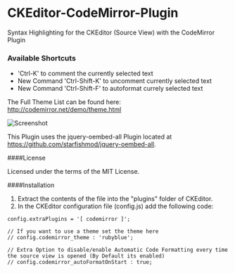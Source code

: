 CKEditor-CodeMirror-Plugin
==========================

Syntax Highlighting for the CKEditor (Source View) with the CodeMirror Plugin

### Available Shortcuts
* 'Ctrl-K' to comment the currently selected text
* New Command 'Ctrl-Shift-K' to uncomment currently selected text
* New Command 'Ctrl-Shift-F' to autoformat currely selected text

The Full Theme List can be found here: http://codemirror.net/demo/theme.html

![Screenshot](http://www.watchersnet.de/Portals/0/screenshots/dnn/CKEditorSourceView.png)



This Plugin uses the jquery-oembed-all Plugin  located at https://github.com/starfishmod/jquery-oembed-all.




####License

Licensed under the terms of the MIT License.

####Installation

 1. Extract the contents of the file into the "plugins" folder of CKEditor.
 2. In the CKEditor configuration file (config.js) add the following code:

````
config.extraPlugins = '[ codemirror ]';

// If you want to use a theme set the theme here 
// config.codemirror_theme : 'rubyblue';

// Extra Option to disable/enable Automatic Code Formatting every time the source view is opened (By Default its enabled)
// config.codemirror_autoFormatOnStart : true; 
````
